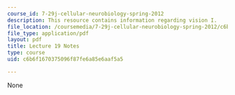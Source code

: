 ```yaml
---
course_id: 7-29j-cellular-neurobiology-spring-2012
description: This resource contains information regarding vision I.
file_location: /coursemedia/7-29j-cellular-neurobiology-spring-2012/c6b6f1670375096f87fe6a85e6aaf5a5_MIT7_29JS12_lecture19.pdf
file_type: application/pdf
layout: pdf
title: Lecture 19 Notes
type: course
uid: c6b6f1670375096f87fe6a85e6aaf5a5

---
```

None